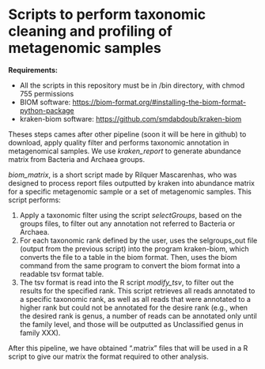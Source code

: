 # Scripts to perform taxonomic cleaning and profiling of metagenomic samples

**Requirements:**
- All the scripts in this repository must be in /bin directory, with chmod 755 permissions
- BIOM software: https://biom-format.org/#installing-the-biom-format-python-package
- kraken-biom software: https://github.com/smdabdoub/kraken-biom


Theses steps cames after other pipeline (soon it will be here in github) to download, apply quality filter and performs taxonomic annotation in metagenomical samples.
We use *kraken_report* to generate abundance matrix from Bacteria and Archaea groups.


*biom_matrix*, is a short script made by Rilquer Mascarenhas, who was designed to process report files outputted by kraken into abundance matrix for a specific metagenomic sample or a set of metagenomic samples.
This script performs:
1. Apply a taxonomic filter using the script *selectGroups*, based on the groups files, to filter out any
annotation not referred to Bacteria or Archaea.
2. For each taxonomic rank defined by the user, uses the selgroups_out file (output from the previous script) into the program kraken-biom, which converts the file to a table in the biom format. Then, uses the biom command from the same program to convert the biom format into a readable tsv format table.
3. The tsv format is read into the R script *modify_tsv*, to filter out the results for the specified rank. This script retrieves all reads annotated to a specific taxonomic rank, as well as all reads that were annotated to a higher rank but could not be annotated for the desire rank (e.g., when the desired rank is genus, a number of reads can be annotated only until the family level, and those will be outputted as Unclassified genus in family XXX).

After this pipeline, we have obtained “.matrix” files that will be used in a R script to give our matrix the format required to other analysis.
